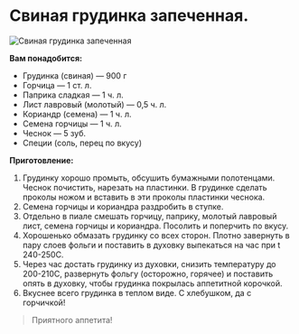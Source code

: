 # Свиная грудинка запеченная.
![Свиная грудинка запеченная](/images/Kulinar/Salad/grudinka_zapechenaya.jpg 'Свиная грудинка запеченная')

**Вам понадобится:**

- Грудинка (свиная) — 900 г
- Горчица — 1 ст. л.
- Паприка сладкая — 1 ч. л.
- Лист лавровый (молотый) — 0,5 ч. л.
- Кориандр (семена) — 1 ч. л.
- Семена горчицы — 1 ч. л.
- Чеснок — 5 зуб.
- Специи (соль, перец по вкусу)

**Приготовление:**

1. Грудинку хорошо промыть, обсушить бумажными полотенцами. Чеснок почистить, нарезать на пластинки. В грудинке сделать проколы ножом и вставить в эти проколы пластинки чеснока.
2. Семена горчицы и кориандра раздробить в ступке.
3. Отдельно в пиале смешать горчицу, паприку, молотый лавровый лист, семена горчицы и кориандра. Посолить и поперчить по вкусу.
4. Хорошенько обмазать грудинку со всех сторон. Плотно завернуть в пару слоев фольги и поставить в духовку выпекаться на час при t 240-250C.
5. Через час достать грудинку из духовки, снизить температуру до 200-210С, развернуть фольгу (осторожно, горячее) и поставить опять в духовку, чтобы грудинка покрылась аппетитной корочкой.
6. Вкуснее всего грудинка в теплом виде. С хлебушком, да с горчичкой!

> Приятного аппетита!
